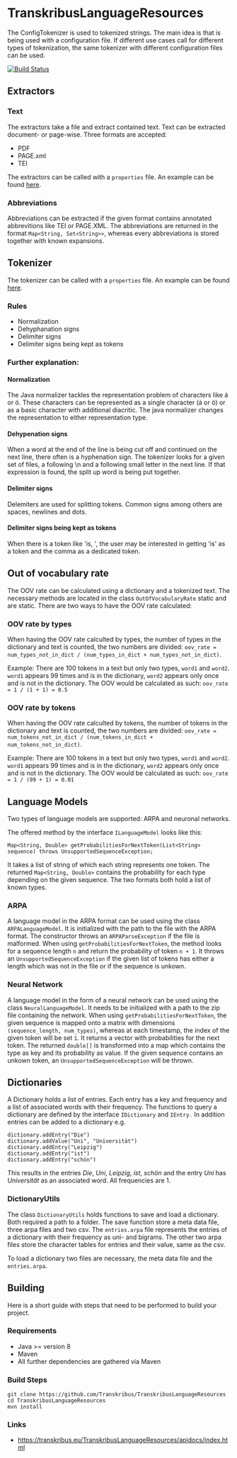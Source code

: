 # TranskribusLanguageResources

The ConfigTokenizer is used to tokenized strings. The main idea is that is being used with a configuration file. If different use cases call for different types of tokenization, the same tokenizer with different configuration files can be used.

[![Build Status](http://dbis-halvar.uibk.ac.at/jenkins/buildStatus/icon?job=TranskribusLanguageResources)](http://dbis-halvar.uibk.ac.at/jenkins/job/TranskribusLanguageResources)

## Extractors

### Text
The extractors take a file and extract contained text. Text can be extracted document- or page-wise. Three formats are accepted:
* PDF
* PAGE.xml
* TEI

The extractors can be called with a `properties` file. An example can be found [here](https://github.com/Transkribus/TranskribusLanguageResources/blob/master/src/test/resources/extractor_config.properties).

### Abbreviations

Abbreviations can be extracted if the given format contains annotated abbrevitions like TEI or PAGE.XML. The abbreviations are returned in the format `Map<String, Set<String>>`, whereas every abbreviations is stored together with known expansions.

## Tokenizer

The tokenizer can be called with a `properties` file. An example can be found [here](https://github.com/Transkribus/TranskribusLanguageResources/blob/master/src/test/resources/tokenizer_config.properties).

### Rules
* Normalization
* Dehyphanation signs
* Delimiter signs
* Delimiter signs being kept as tokens

### Further explanation:
#### Normalization
The Java normalizer tackles the representation problem of characters like á or ö. These characters can be represented as a single character (á or ö) or as a basic character with additional diacritic. The java normalizer changes the representation to either representation type.
#### Dehypenation signs
When a word at the end of the line is being cut off and continued on the next line, there often is a hyphenation sign. The tokenizer looks for a given set of files, a following \n and a following small letter in the next line. If that expression is found, the split up word is being put together.
#### Delimiter signs
Delemiters are used for splitting tokens. Common signs among others are spaces, newlines and dots.
#### Delimiter signs being kept as tokens
When there is a token like 'is, ', the user may be interested in getting 'is' as a token and the comma as a dedicated token.

## Out of vocabulary rate

The OOV rate can be calculated using a dictionary and a tokenized text. The necessary methods are located in the class `OutOfVocabularyRate` static and are static. There are two ways to have the OOV rate calculated:

### OOV rate by types

When having the OOV rate calculted by types, the number of types in the dictionary and text is counted, the two numbers are divided: `oov_rate = num_types_not_in_dict / (num_types_in_dict + num_types_not_in_dict)`.

Example: There are 100 tokens in a text but only two types, `word1` and `word2`. `word1` appears 99 times and is in the dictionary, `word2` appears only once and is not in the dictionary. The OOV would be calculated as such: `oov_rate = 1 / (1 + 1) = 0.5`

### OOV rate by tokens

When having the OOV rate calculted by tokens, the number of tokens in the dictionary and text is counted, the two numbers are divided: `oov_rate = num_tokens_not_in_dict / (num_tokens_in_dict + num_tokens_not_in_dict)`.

Example: There are 100 tokens in a text but only two types, `word1` and `word2`. `word1` appears 99 times and is in the dictionary, `word2` appears only once and is not in the dictionary. The OOV would be calculated as such: `oov_rate = 1 / (99 + 1) = 0.01`

## Language Models

Two types of language models are supported: ARPA and neuronal networks.

The offered method by the interface `ILanguageModel` looks like this:

    Map<String, Double> getProbabilitiesForNextToken(List<String> sequence) throws UnsupportedSequenceException;

It takes a list of string of which each string represents one token. The returned `Map<String, Double>` contains the probability for each type depending on the given sequence. The two formats both hold a list of known types.


### ARPA

A language model in the ARPA format can be used using the class `ARPALanguageModel`. It is initialized with the path to the file with the ARPA format. The constructor throws an `ARPAParseException` if the file is malformed. When using `getProbabilitiesForNextToken`, the method looks for a sequence length `n` and return the probability of token `n + 1`. It throws an `UnsupportedSequenceException` if the given list of tokens has either a length which was not in the file or if the sequence is unkown.


### Neural Network

A language model in the form of a neural network can be used using the class `NeuralLanguageModel`. It needs to be initialized with a path to the zip file containing the network. When using `getProbabilitiesForNextToken`, the given sequence is mapped onto a matrix with dimensions `(sequence_length, num_types)`, whereas at each timestamp, the index of the given token will be set `1`. It returns a vector with probabilities for the next token. The returned `double[]` is transformed into a map which contains the type as key and its probability as value. If the given sequence contains an unkown token, an `UnsupportedSequenceException` will be thrown.


## Dictionaries

A Dictionary holds a list of entries. Each entry has a key and frequency and a list of associated words with their frequency. The functions to query a dictionary are defined by the interface `IDictionary` and `IEntry.` In addition entries can be added to a dictionary e.g.

    dictionary.addEntry("Die")
    dictionary.addValue("Uni", "Universität")
    dictionary.addEntry("Leipzig")
    dictionary.addEntry("ist")
    dictionary.addEntry("schön")

This results in the entries *Die*, *Uni*, *Leipzig*, *ist*, *schön* and the entry *Uni* has *Universität* as an associated word. All frequencies are 1.

### DictionaryUtils

The class `DictionaryUtils` holds functions to save and load a dictionary. Both required a path to a folder. The save function store a meta data file, three arpa files and two csv. The `entries.arpa` file represents the entries of a dictionary with their frequency as uni- and bigrams. The other two arpa files store the character tables for entries and their value, same as the csv.

To load a dictionary two files are necessary, the meta data file and the `entries.arpa`.


## Building
Here is a short guide with steps that need to be performed
to build your project.

### Requirements
- Java >= version 8
- Maven
- All further dependencies are gathered via Maven

### Build Steps
```
git clone https://github.com/Transkribus/TranskribusLanguageResources
cd TranskribusLanguageResources
mvn install
```

### Links
- https://transkribus.eu/TranskribusLanguageResources/apidocs/index.html
